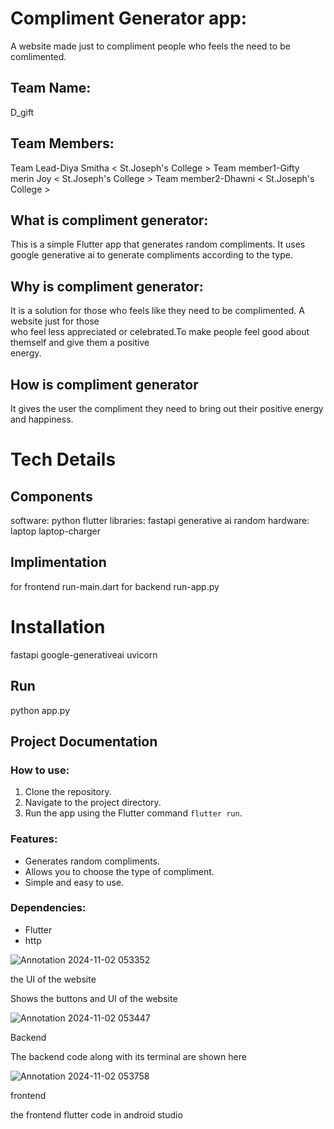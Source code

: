 <h1> Compliment Generator app:</h1>
 A website made just to compliment people who feels the need to be comlimented.

<h2>Team Name:</h2>
  D_gift

<h2>Team Members:</h2>
   Team Lead-Diya Smitha < St.Joseph's College >
   Team member1-Gifty merin Joy < St.Joseph's College >
   Team member2-Dhawni  < St.Joseph's College >

<h2>What is compliment generator:</h2>
This is a simple Flutter app that generates random compliments.
It uses google generative ai to generate compliments according to the type.

<h2>Why is compliment generator:</h2>
It is a solution for those who feels like they need to be complimented. A website just for those <br>
who feel less appreciated or celebrated.To make people feel good about themself and give them a positive <br>
energy. 

<h2>How is compliment generator</h2>
 It gives the user the compliment they need to bring out their positive energy and happiness.

 <h1>Tech Details</h1>
 <h2>Components</h2>
      software:     
           python
           flutter
           libraries:
               fastapi
               generative ai
               random
       hardware:     
           laptop
           laptop-charger
           
  <h2>Implimentation</h2>
      for frontend run-main.dart
      for backend run-app.py

<h1>Installation</h1>
 fastapi
 google-generativeai
 uvicorn

 <h2>Run</h2>
    python app.py

 <h2>Project Documentation</h2> 
 
<h3>How to use:</h3>

1. Clone the repository.
2. Navigate to the project directory.
3. Run the app using the Flutter command `flutter run`.

<h3>Features:</h3>

* Generates random compliments.
* Allows you to choose the type of compliment.
* Simple and easy to use.

<h3>Dependencies:</h3>

* Flutter
* http

![Annotation 2024-11-02 053352](https://github.com/user-attachments/assets/535dbbc6-433e-4e44-8cb9-de9c66a4787c)

<p>the UI of the website</p>
<p>Shows the buttons and UI of the website</p>



![Annotation 2024-11-02 053447](https://github.com/user-attachments/assets/daa77bbe-de40-4248-b981-6750cdec94ac)


<p>Backend</p>
<p>The backend code along with its terminal are shown here</p>





![Annotation 2024-11-02 053758](https://github.com/user-attachments/assets/afcb38a0-aec2-4391-a5d0-5a3eed5bcf73)
<p>frontend</p>
<p>the frontend flutter code in android studio</p>









